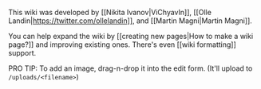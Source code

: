 This wiki was developed by [[Nikita Ivanov|ViChyavIn]], [[Olle Landin|https://twitter.com/ollelandin]], and [[Martin Magni|Martin Magni]].

You can help expand the wiki by [[creating new pages|How to make a wiki page?]] and improving existing ones. There's even [[wiki formatting]] support.

PRO TIP: To add an image, drag-n-drop it into the edit form. (It'll upload to `/uploads/<filename>`)